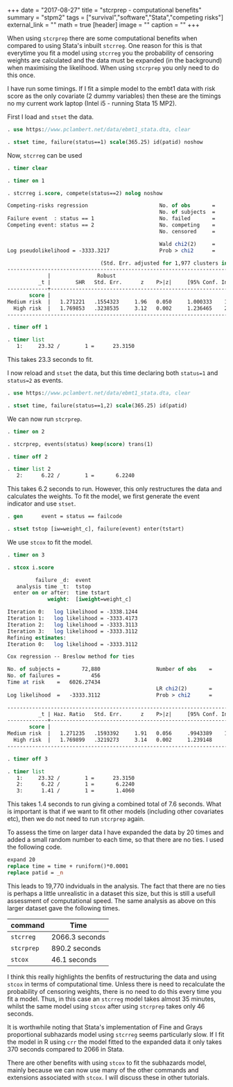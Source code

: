 +++
date = "2017-08-27"
title = "stcrprep - computational benefits"
summary = "stpm2"
tags = ["survival","software","Stata","competing risks"]
external_link = "" 
math = true
[header]
image = ""
caption = ""
+++

When using `stcrprep` there are some computational benefits when compared to using Stata's inbuilt `stcrreg`. One reason for this is that everytime you fit a model using `stcrreg` you the probability of censoring weights are calculated and the data must be expanded (in the background) when maximising the likelihood. When using `stcrprep` you only need to do this once. 

I have run some timings. If I fit a simple model to the embt1 data with risk score as the only covariate (2 dummy variables) then these are the timings no my current work laptop (Intel i5 - running Stata 15 MP2).

First I load and `stset` the data.

```stata
. use https://www.pclambert.net/data/ebmt1_stata.dta, clear

. stset time, failure(status==1) scale(365.25) id(patid) noshow

```

Now, `stcrreg` can be used

```stata
. timer clear

. timer on 1

. stcrreg i.score, compete(status==2) nolog noshow

Competing-risks regression                       No. of obs       =      1,977
                                                 No. of subjects  =      1,977
Failure event  : status == 1                     No. failed       =        456
Competing event: status == 2                     No. competing    =        685
                                                 No. censored     =        836

                                                 Wald chi2(2)     =       9.87
Log pseudolikelihood = -3333.3217                Prob > chi2      =     0.0072

                              (Std. Err. adjusted for 1,977 clusters in patid)
------------------------------------------------------------------------------
             |               Robust
          _t |        SHR   Std. Err.      z    P>|z|     [95% Conf. Interval]
-------------+----------------------------------------------------------------
       score |
Medium risk  |   1.271221   .1554323     1.96   0.050     1.000333    1.615465
  High risk  |   1.769853   .3238535     3.12   0.002     1.236465    2.533337
------------------------------------------------------------------------------

. timer off 1

. timer list
   1:     23.32 /        1 =      23.3150

```

This takes 23.3 seconds to fit. 

I now reload and `stset` the data, but this time declaring both `status=1` and `status=2` as events.

```stata
. use https://www.pclambert.net/data/ebmt1_stata.dta, clear

. stset time, failure(status==1,2) scale(365.25) id(patid)

```

We can now run `stcrprep`.

```stata
. timer on 2

. stcrprep, events(status) keep(score) trans(1)   

. timer off 2

. timer list 2
   2:      6.22 /        1 =       6.2240

```



This takes  6.2 seconds to run. However, this only restructures the data and calculates the weights. To fit the model, we first generate the event indicator and  use `stset`.


```stata
. gen      event = status == failcode

. stset tstop [iw=weight_c], failure(event) enter(tstart) 

```

We use `stcox` to fit the model.

```stata
. timer on 3

. stcox i.score

         failure _d:  event
   analysis time _t:  tstop
  enter on or after:  time tstart
             weight:  [iweight=weight_c]

Iteration 0:   log likelihood = -3338.1244
Iteration 1:   log likelihood = -3333.4173
Iteration 2:   log likelihood = -3333.3113
Iteration 3:   log likelihood = -3333.3112
Refining estimates:
Iteration 0:   log likelihood = -3333.3112

Cox regression -- Breslow method for ties

No. of subjects =       72,880                  Number of obs    =      72,880
No. of failures =          456
Time at risk    =   6026.27434
                                                LR chi2(2)       =        9.63
Log likelihood  =   -3333.3112                  Prob > chi2      =      0.0081

------------------------------------------------------------------------------
          _t | Haz. Ratio   Std. Err.      z    P>|z|     [95% Conf. Interval]
-------------+----------------------------------------------------------------
       score |
Medium risk  |   1.271235   .1593392     1.91   0.056     .9943389    1.625238
  High risk  |   1.769899   .3219273     3.14   0.002     1.239148     2.52798
------------------------------------------------------------------------------

. timer off 3

. timer list
   1:     23.32 /        1 =      23.3150
   2:      6.22 /        1 =       6.2240
   3:      1.41 /        1 =       1.4060

```

This takes  1.4 seconds to run giving a combined total of  7.6 seconds. What is important is that if we want to fit other models (including other covariates etc), then we do not need to run `stcrprep` again.

To assess the time on larger data I have expanded the data by 20 times and added a small random number to each time, so that there are no ties. I used the following code.

```stata
expand 20
replace time = time + runiform()*0.0001
replace patid = _n
```

This leads to 19,770 indviduals in the analysis. The fact that there are no ties is perhaps a little unrealistic in a dataset this size, but this is still a usefull assessment of computational speed. The same analysis as above on this larger dataset gave the following times.


|command|Time|
|---|---|
|`stcrreg`|2066.3 seconds|
|`stcrprep`|890.2 seconds|
|`stcox`|46.1 seconds|

I think this really highlights the benfits of restructuring the data and using `stcox` in terms of computational time. Unless there is need to recalculate the probability of censoring weights, there is no need to do this every time you fit a model. Thus, in this case an `stcrreg` model takes almost 35 minutes, whilst the same model using `stcox` after using `stcrprep` takes only 46 seconds.

It is worthwhile noting that Stata's implementation of Fine and Grays proportional subhazards model using `stcrreg` seems particularly slow. If I fit the model in R using `crr` the model fitted to the expanded data it only takes 370 seconds compared to 2066 in Stata. 

There are other benefits with using `stcox` to fit the subhazards model, mainly because we can now use many of the other commands and extensions associated with `stcox`. I will discuss these in other tutorials.



